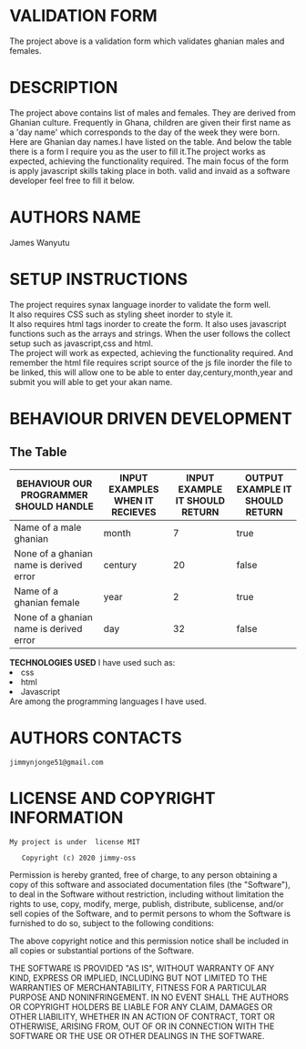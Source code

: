 
# VALIDATION FORM
The project above is a validation form which validates ghanian males and females.<br>
# DESCRIPTION
The project above contains list of males and females.
They are derived from Ghanian culture.
Frequently in Ghana, children are given their first name as a 'day name'
which corresponds to the day of the week they were born.
Here are Ghanian day names.I have listed on the table. And below the table there is a form I require you as the user to fill it.The project works as expected, achieving the functionality required.
The main focus of the form is apply javascript skills taking place in both.
valid and invaid as a software developer feel free to fill it below.
# AUTHORS NAME
James Wanyutu
# SETUP INSTRUCTIONS
The project requires synax language inorder to validate the form well.<br>
It also requires CSS such as styling sheet inorder to style it.<br>
It also requires html tags inorder to create the form.
It also uses javascript functions such as the arrays and strings.
When the user follows the collect setup such as javascript,css and html.<br>
The project will work as expected, achieving the functionality required.
And remember the html file requires script source of the js file inorder the file to be linked,
this will allow one to be able to enter day,century,month,year and submit you will able to get
your akan name.

  # BEHAVIOUR DRIVEN DEVELOPMENT
<h2>The Table</h2>
        <p w3-class="w3-large">
                   </div>
         <div class="w3-responsive w3-card-4">   
         <table class="w3-table w3-stripped w3-bordered">
                    <thread>
                     <tr class="w3-theme">
                  <th>BEHAVIOUR OUR PROGRAMMER SHOULD HANDLE</th>
                    <th>INPUT EXAMPLES WHEN IT RECIEVES</th> 
                      <th>INPUT EXAMPLE IT SHOULD RETURN</th>
                       <th>OUTPUT EXAMPLE IT SHOULD RETURN</th>
                           </tr>
                            </thread>
                                <thead>
                                    <tbody>
                                 <tr>
                 <td>Name of a male ghanian</td>
                       <td>month</td>
                        <td>7</td>
                        <td>true</td>
                            </tr>
                     <tr class="w3-white">
                  <td>None of a ghanian name is derived error</td>
                                   <td>century</td>
                                    <td>20</td>
                                    <td>false</td>
                                    </tr>
                                       <tr>
                   <td>Name of a ghanian female</td>
                             <td>year</td>
                             <td>2</td>
                             <td>true</td>
                                </tr>
                             <tr>
          <td>None of a ghanian name is derived error</td>
                        <td>day</td>
                       <td>32</td>
                       <td>false</td>
                           </tr>
                   </tbody>
                        </thead>
                              </table>
 <strong>TECHNOLOGIES USED</strong> 
   I have used such as: 
         <li>css</li>
         <li>html</li> 
       <li>Javascript</li>
           </ul>
Are among the programming languages I have used.

# AUTHORS CONTACTS
    jimmynjonge51@gmail.com

 # LICENSE AND COPYRIGHT INFORMATION 
    My project is under  license MIT
                
       Copyright (c) 2020 jimmy-oss

Permission is hereby granted, free of charge, to any person obtaining a copy
of this software and associated documentation files (the "Software"), to deal
in the Software without restriction, including without limitation the rights
to use, copy, modify, merge, publish, distribute, sublicense, and/or sell
copies of the Software, and to permit persons to whom the Software is
furnished to do so, subject to the following conditions:

The above copyright notice and this permission notice shall be included in all
copies or substantial portions of the Software.

THE SOFTWARE IS PROVIDED "AS IS", WITHOUT WARRANTY OF ANY KIND, EXPRESS OR
IMPLIED, INCLUDING BUT NOT LIMITED TO THE WARRANTIES OF MERCHANTABILITY,
FITNESS FOR A PARTICULAR PURPOSE AND NONINFRINGEMENT. IN NO EVENT SHALL THE
AUTHORS OR COPYRIGHT HOLDERS BE LIABLE FOR ANY CLAIM, DAMAGES OR OTHER
LIABILITY, WHETHER IN AN ACTION OF CONTRACT, TORT OR OTHERWISE, ARISING FROM,
OUT OF OR IN CONNECTION WITH THE SOFTWARE OR THE USE OR OTHER DEALINGS IN THE
SOFTWARE.
    
    
